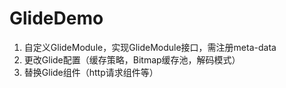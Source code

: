 # GlideDemo

1. 自定义GlideModule，实现GlideModule接口，需注册meta-data
2. 更改Glide配置（缓存策略，Bitmap缓存池，解码模式）
3. 替换Glide组件（http请求组件等）

